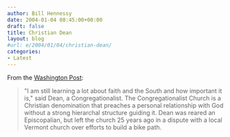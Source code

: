 ```yaml
---
author: Bill Hennessy
date: 2004-01-04 08:45:00+00:00
draft: false
title: Christian Dean
layout: blog
#url: e/2004/01/04/christian-dean/
categories:
- Latest
---
```


From the [Washington Post](https://www.washingtonpost.com/wp-dyn/articles/A52646-2004Jan3.html):

> "I am still learning a lot about faith and the South and how important it is," said Dean, a Congregationalist. The Congregationalist Church is a Christian denomination that preaches a personal relationship with God without a strong hierarchal structure guiding it. Dean was reared an Episcopalian, but left the church 25 years ago in a dispute with a local Vermont church over efforts to build a bike path.
